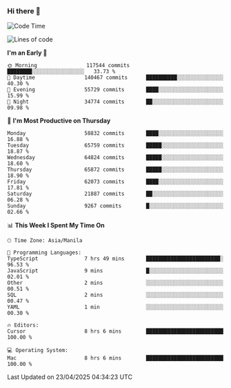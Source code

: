 ### Hi there 👋

<!--START_SECTION:waka-->
![Code Time](http://img.shields.io/badge/Code%20Time-6%2C009%20hrs%201%20min-blue)

![Lines of code](https://img.shields.io/badge/From%20Hello%20World%20I%27ve%20Written-126.8%20million%20lines%20of%20code-blue)

**I'm an Early 🐤** 

```text
🌞 Morning                117544 commits      ████████░░░░░░░░░░░░░░░░░   33.73 % 
🌆 Daytime                140467 commits      ██████████░░░░░░░░░░░░░░░   40.30 % 
🌃 Evening                55729 commits       ████░░░░░░░░░░░░░░░░░░░░░   15.99 % 
🌙 Night                  34774 commits       ██░░░░░░░░░░░░░░░░░░░░░░░   09.98 % 
```
📅 **I'm Most Productive on Thursday** 

```text
Monday                   58832 commits       ████░░░░░░░░░░░░░░░░░░░░░   16.88 % 
Tuesday                  65759 commits       █████░░░░░░░░░░░░░░░░░░░░   18.87 % 
Wednesday                64824 commits       █████░░░░░░░░░░░░░░░░░░░░   18.60 % 
Thursday                 65872 commits       █████░░░░░░░░░░░░░░░░░░░░   18.90 % 
Friday                   62073 commits       ████░░░░░░░░░░░░░░░░░░░░░   17.81 % 
Saturday                 21887 commits       ██░░░░░░░░░░░░░░░░░░░░░░░   06.28 % 
Sunday                   9267 commits        █░░░░░░░░░░░░░░░░░░░░░░░░   02.66 % 
```


📊 **This Week I Spent My Time On** 

```text
🕑︎ Time Zone: Asia/Manila

💬 Programming Languages: 
TypeScript               7 hrs 49 mins       ████████████████████████░   96.53 % 
JavaScript               9 mins              █░░░░░░░░░░░░░░░░░░░░░░░░   02.01 % 
Other                    2 mins              ░░░░░░░░░░░░░░░░░░░░░░░░░   00.51 % 
SQL                      2 mins              ░░░░░░░░░░░░░░░░░░░░░░░░░   00.47 % 
YAML                     1 min               ░░░░░░░░░░░░░░░░░░░░░░░░░   00.30 % 

🔥 Editors: 
Cursor                   8 hrs 6 mins        █████████████████████████   100.00 % 

💻 Operating System: 
Mac                      8 hrs 6 mins        █████████████████████████   100.00 % 
```


 Last Updated on 23/04/2025 04:34:23 UTC
<!--END_SECTION:waka-->


<!--
**rad182/rad182** is a ✨ _special_ ✨ repository because its `README.md` (this file) appears on your GitHub profile.

Here are some ideas to get you started:

- 🔭 I’m currently working on ...
- 🌱 I’m currently learning ...
- 👯 I’m looking to collaborate on ...
- 🤔 I’m looking for help with ...
- 💬 Ask me about ...
- 📫 How to reach me: ...
- 😄 Pronouns: ...
- ⚡ Fun fact: ...
-->

